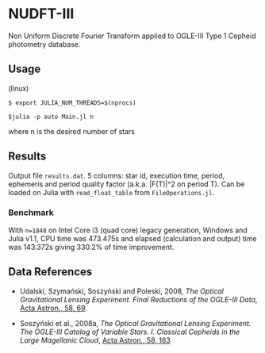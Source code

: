 # NUDFT-III

Non Uniform Discrete Fourier Transform applied to OGLE-III Type 1 Cepheid photometry database.

## Usage

(linux)

`$ export JULIA_NUM_THREADS=$(nprocs)`

`$julia -p auto Main.jl n`

where n is the desired number of stars

## Results

Output file `results.dat`. 5 columns: star id, execution time, period, ephemeris and period quality factor (a.k.a. |F(T)|^2 on period T). Can be loaded on Julia with `read_float_table` from `FileOperations.jl`.

### Benchmark

With `n=1840` on Intel Core i3 (quad core) legacy generation, Windows and Julia v1.1, CPU time was 473.475s and elapsed (calculation and output) time was 143.372s giving 330.2% of time improvement.

## Data References

* Udalski, Szymański, Soszyński and Poleski, 2008, _The Optical Gravitational Lensing Experiment. Final Reductions of the OGLE-III Data_, [Acta Astron., 58, 69](http://acta.astrouw.edu.pl/Vol58/n2/a_58_2_1.html).

* Soszyński et al., 2008a, _The Optical Gravitational Lensing Experiment. The OGLE-III Catalog of Variable Stars. I. Classical Cepheids in the Large Magellanic Cloud_, [Acta Astron., 58, 163](http://acta.astrouw.edu.pl/Vol58/n3/a_58_3_2.html)
